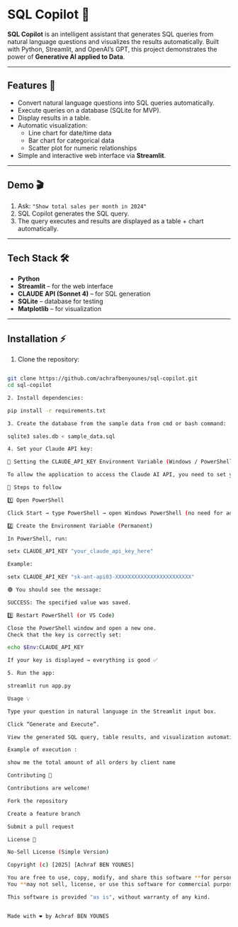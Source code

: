 # SQL Copilot 🤖

**SQL Copilot** is an intelligent assistant that generates SQL queries from natural language questions and visualizes the results automatically. Built with Python, Streamlit, and OpenAI’s GPT, this project demonstrates the power of **Generative AI applied to Data**.  

---

## Features 🚀

- Convert natural language questions into SQL queries automatically.
- Execute queries on a database (SQLite for MVP).
- Display results in a table.
- Automatic visualization:
  - Line chart for date/time data
  - Bar chart for categorical data
  - Scatter plot for numeric relationships
- Simple and interactive web interface via **Streamlit**.

---

## Demo 🎬

1. Ask: `"Show total sales per month in 2024"`  
2. SQL Copilot generates the SQL query.  
3. The query executes and results are displayed as a table + chart automatically.

---

## Tech Stack 🛠️

- **Python**  
- **Streamlit** – for the web interface  
- **CLAUDE API (Sonnet 4)** – for SQL generation  
- **SQLite** – database for testing  
- **Matplotlib** – for visualization  

---

## Installation ⚡

1. Clone the repository:  
```bash

git clone https://github.com/achrafbenyounes/sql-copilot.git
cd sql-copilot

2. Install dependencies:

pip install -r requirements.txt

3. Create the database from the sample data from cmd or bash command:

sqlite3 sales.db < sample_data.sql

4. Set your Claude API key:

🔧 Setting the CLAUDE_API_KEY Environment Variable (Windows / PowerShell)

To allow the application to access the Claude AI API, you need to set your API key in an environment variable named CLAUDE_API_KEY.

🧭 Steps to follow

1️⃣ Open PowerShell

Click Start → type PowerShell → open Windows PowerShell (no need for administrator mode).

2️⃣ Create the Environment Variable (Permanent)

In PowerShell, run:

setx CLAUDE_API_KEY "your_claude_api_key_here"

Example:

setx CLAUDE_API_KEY "sk-ant-api03-XXXXXXXXXXXXXXXXXXXXXXXX"

🟢 You should see the message:

SUCCESS: The specified value was saved.

3️⃣ Restart PowerShell (or VS Code)

Close the PowerShell window and open a new one.
Check that the key is correctly set:

echo $Env:CLAUDE_API_KEY

If your key is displayed → everything is good ✅

5. Run the app:

streamlit run app.py

Usage 💡

Type your question in natural language in the Streamlit input box.

Click “Generate and Execute”.

View the generated SQL query, table results, and visualization automatically.

Example of execution :

show me the total amount of all orders by client name

Contributing 🤝

Contributions are welcome!

Fork the repository

Create a feature branch

Submit a pull request

License 📄

No-Sell License (Simple Version)

Copyright (c) [2025] [Achraf BEN YOUNES]

You are free to use, copy, modify, and share this software **for personal or educational purposes only**.  
You **may not sell, license, or use this software for commercial purposes** without my permission.

This software is provided "as is", without warranty of any kind.


Made with ❤️ by Achraf BEN YOUNES
